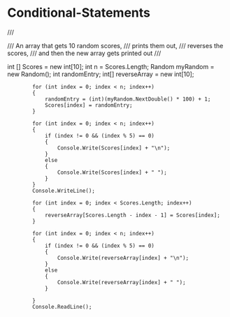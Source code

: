 # Conditional-Statements
///<summary>
/// An array that gets 10 random scores, 
/// prints them out,
/// reverses the scores, 
/// and then the new array gets printed out
///</summary>

int [] Scores = new int[10];
int n = Scores.Length;
Random myRandom = new Random();
int randomEntry;
int[] reverseArray = new int[10];

            for (int index = 0; index < n; index++)
            {
                randomEntry = (int)(myRandom.NextDouble() * 100) + 1;
                Scores[index] = randomEntry;
            }

            for (int index = 0; index < n; index++)
            {
                if (index != 0 && (index % 5) == 0)
                {
                    Console.Write(Scores[index] + "\n");
                }
                else
                {
                    Console.Write(Scores[index] + " ");  
                }               
            }
            Console.WriteLine();

            for (int index = 0; index < Scores.Length; index++)
            {
                reverseArray[Scores.Length - index - 1] = Scores[index];
            }

            for (int index = 0; index < n; index++)
            {
                if (index != 0 && (index % 5) == 0)
                {
                    Console.Write(reverseArray[index] + "\n");
                }
                else
                {
                    Console.Write(reverseArray[index] + " ");
                }

            }
            Console.ReadLine();
